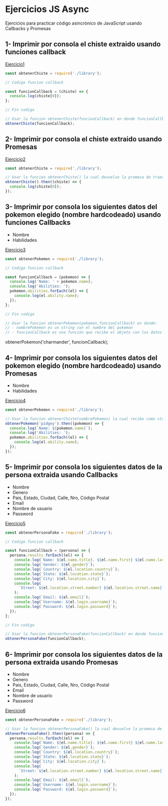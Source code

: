 # Ejercicios JS Async

Ejercicios para practicar código asincrónico de JavaScript usando Callbacks y Promesas

## 1- Imprimir por consola el chiste extraido usando funciones callback

[Ejercicio1](https://github.com/toyamarodrigo/ejerciciosJSAsync/tree/master/ejercicio_1/app.js)

```js
const obtenerChiste = require('./library');

// Codigo funcion callback

const funcionCallback = (chiste) => {
  console.log(chiste[0]);
};

// Fin codigo

// Usar la funcion obtenerChiste(funcionCallback) en donde funcionCallback es una función que recibe el objeto chiste extraido
obtenerChiste(funcionCallback);
```

## 2- Imprimir por consola el chiste extraido usando Promesas

[Ejercicio2](https://github.com/toyamarodrigo/ejerciciosJSAsync/tree/master/ejercicio_2/app.js)

```js
const obtenerChiste = require('./library');

// Usar la funcion obtenerChiste() la cual devuelve la promesa de traer el objeto chiste extraido
obtenerChiste().then((chiste) => {
  console.log(chiste[0]);
});
```

## 3- Imprimir por consola los siguientes datos del pokemon elegido (nombre hardcodeado) usando funciones Callbacks

- Nombre
- Habilidades

[Ejercicio3](https://github.com/toyamarodrigo/ejerciciosJSAsync/tree/master/ejercicio_3/app.js)

```js
const obtenerPokemon = require('./library');

// Codigo funcion callback

const funcionCallback = (pokemon) => {
  console.log('Name: ' + pokemon.name);
  console.log('Abilities: ');
  pokemon.abilities.forEach((el) => {
    console.log(el.ability.name);
  });
};

// Fin codigo

// Usar la funcion obtenerPokemon(pokemon,funcionCallback) en donde:
// - nombrePokemon es un string con el nombre del pokemon
// - funcionCallback es una función que recibe el objeto con los datos del pokemon extraido
```

obtenerPokemon('charmander', funcionCallback);

## 4- Imprimir por consola los siguientes datos del pokemon elegido (nombre hardcodeado) usando Promesas

- Nombre
- Habilidades

[Ejercicio4](https://github.com/toyamarodrigo/ejerciciosJSAsync/tree/master/ejercicio_4/app.js)

```js
const obtenerPokemon = require('./library');

// Usar la funcion obtenerChiste(nombrePokemon) la cual recibe como string un nombre de pokemon y devuelve la promesa de traer el objeto pokemon extraido
obtenerPokemon('pidgey').then((pokemon) => {
  console.log(`Name: ${pokemon.name}`);
  console.log('Abilities: ');
  pokemon.abilities.forEach((el) => {
    console.log(el.ability.name);
  });
});
```

## 5- Imprimir por consola los siguientes datos de la persona extraida usando Callbacks

- Nombre
- Genero
- Pais, Estado, Ciudad, Calle, Nro, Código Postal
- Email
- Nombre de usuario
- Password

[Ejercicio5](https://github.com/toyamarodrigo/ejerciciosJSAsync/tree/master/ejercicio_5/app.js)

```js
const obtenerPersonaFake = require('./library');

// Codigo funcion callback

const funcionCallback = (persona) => {
  persona.results.forEach((el) => {
    console.log(`Name: ${el.name.title}. ${el.name.first} ${el.name.last}`);
    console.log(`Gender: ${el.gender}`);
    console.log(`Country: ${el.location.country}`);
    console.log(`State: ${el.location.state}`);
    console.log(`City: ${el.location.city}`);
    console.log(
      `Street: ${el.location.street.number} ${el.location.street.name}`
    );
    console.log(`Email: ${el.email}`);
    console.log(`Username: ${el.login.username}`);
    console.log(`Password: ${el.login.password}`);
  });
};

// Fin codigo

// Usar la funcion obtenerPersonaFake(funcionCallback) en donde funcionCallback es una función que recibe el objeto persona extraido
obtenerPersonaFake(funcionCallback);
```

## 6- Imprimir por consola los siguientes datos de la persona extraida usando Promesas

- Nombre
- Genero
- Pais, Estado, Ciudad, Calle, Nro, Código Postal
- Email
- Nombre de usuario
- Password

[Ejercicio6](https://github.com/toyamarodrigo/ejerciciosJSAsync/tree/master/ejercicio_6/app.js)

```js
const obtenerPersonaFake = require('./library');

// Usar la funcion obtenerPersonaFake() la cual devuelve la promesa de traer el objeto persona extraido
obtenerPersonaFake().then((persona) => {
  persona.results.forEach((el) => {
    console.log(`Name: ${el.name.title}. ${el.name.first} ${el.name.last}`);
    console.log(`Gender: ${el.gender}`);
    console.log(`Country: ${el.location.country}`);
    console.log(`State: ${el.location.state}`);
    console.log(`City: ${el.location.city}`);
    console.log(
      `Street: ${el.location.street.number} ${el.location.street.name}`
    );
    console.log(`Email: ${el.email}`);
    console.log(`Username: ${el.login.username}`);
    console.log(`Password: ${el.login.password}`);
  });
});
```
